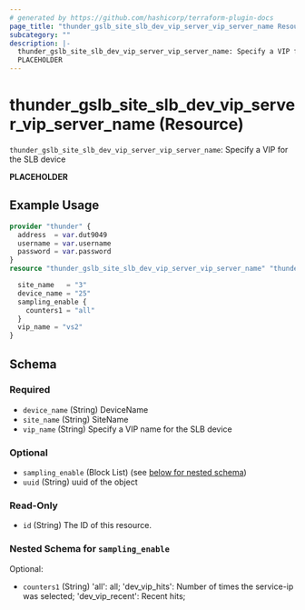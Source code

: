 ```yaml
---
# generated by https://github.com/hashicorp/terraform-plugin-docs
page_title: "thunder_gslb_site_slb_dev_vip_server_vip_server_name Resource - terraform-provider-thunder"
subcategory: ""
description: |-
  thunder_gslb_site_slb_dev_vip_server_vip_server_name: Specify a VIP for the SLB device
  PLACEHOLDER
---
```


# thunder_gslb_site_slb_dev_vip_server_vip_server_name (Resource)

`thunder_gslb_site_slb_dev_vip_server_vip_server_name`: Specify a VIP for the SLB device

__PLACEHOLDER__

## Example Usage

```terraform
provider "thunder" {
  address  = var.dut9049
  username = var.username
  password = var.password
}
resource "thunder_gslb_site_slb_dev_vip_server_vip_server_name" "thunder_gslb_site_slb_dev_vip_server_vip_server_name" {

  site_name   = "3"
  device_name = "25"
  sampling_enable {
    counters1 = "all"
  }
  vip_name = "vs2"
}
```

<!-- schema generated by tfplugindocs -->
## Schema

### Required

- `device_name` (String) DeviceName
- `site_name` (String) SiteName
- `vip_name` (String) Specify a VIP name for the SLB device

### Optional

- `sampling_enable` (Block List) (see [below for nested schema](#nestedblock--sampling_enable))
- `uuid` (String) uuid of the object

### Read-Only

- `id` (String) The ID of this resource.

<a id="nestedblock--sampling_enable"></a>
### Nested Schema for `sampling_enable`

Optional:

- `counters1` (String) 'all': all; 'dev_vip_hits': Number of times the service-ip was selected; 'dev_vip_recent': Recent hits;


